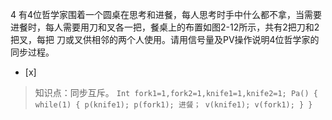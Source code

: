 4
有4位哲学家围着一个圆桌在思考和进餐，每人思考时手中什么都不拿，当需要进餐时，每人需要用刀和叉各一把，餐桌上的布置如图2-12所示，共有2把刀和2把叉，每把
刀或叉供相邻的两个人使用。请用信号量及PV操作说明4位哲学家的同步过程。
- [x]  

> 知识点：同步互斥。
>     ```
>     Int fork1=1,fork2=1,knife1=1,knife2=1;
>     Pa()
>     { while(1)
>       { p(knife1);
>         p(fork1);
>         进餐；
>         v(knife1);
>         v(fork1);
>       }
>     }
>     ```
>     
